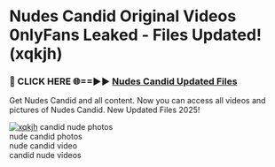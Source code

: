 # Nudes Candid Original Videos 0nlyFans Leaked - Files Updated! (xqkjh)

<h3>🔴 CLICK HERE 🌐==►► <a href="https://tinyurl.com/yc6ubb5a" rel="nofollow">Nudes Candid Updated Files</a></h3>

Get Nudes Candid and all content. Now you can access all videos and pictures of Nudes Candid. New Updated Files 2025!

[![xqkjh](https://i.imgur.com/7eu0CRL.gif)](https://tinyurl.com/yc6ubb5a)
candid nude photos<br>
nude candid photos<br>
nude candid video<br>
candid nude videos
